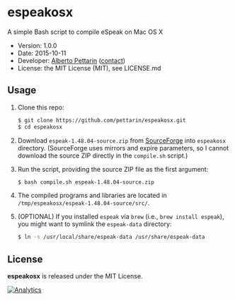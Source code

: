 # espeakosx 

A simple Bash script to compile eSpeak on Mac OS X

* Version: 1.0.0
* Date: 2015-10-11
* Developer: [Alberto Pettarin](http://www.albertopettarin.it/) ([contact](http://www.albertopettarin.it/contact.html))
* License: the MIT License (MIT), see LICENSE.md

## Usage

1. Clone this repo:

    ```bash
    $ git clone https://github.com/pettarin/espeakosx.git
    $ cd espeakosx
    ```

2. Download `espeak-1.48.04-source.zip` from
   [SourceForge](http://sourceforge.net/projects/espeak/files/espeak/espeak-1.48/espeak-1.48.04-source.zip)
   into `espeakosx` directory.
   (SourceForge uses mirrors and expire parameters,
   so I cannot download the source ZIP
   directly in the `compile.sh` script.)

3. Run the script, providing the source ZIP file as the first argument:

    ```bash
    $ bash compile.sh espeak-1.48.04-source.zip
    ```

4. The compiled programs and libraries are located in `/tmp/espeakosx/espeak-1.48.04-source/src/`.

5. (OPTIONAL) If you installed `espeak` via `brew` (i.e., `brew install espeak`),
   you might want to symlink the `espeak-data` directory:

    ```bash
    $ ln -s /usr/local/share/espeak-data /usr/share/espeak-data
    ```


## License

**espeakosx** is released under the MIT License.

[![Analytics](https://ga-beacon.appspot.com/UA-52776738-1/espeakosx)](http://www.albertopettarin.it)
